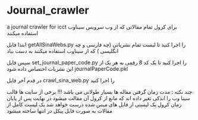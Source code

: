 # Journal_crawler
a journal crawler for icct
برای کرول تمام مقالاتی که از وب سرویس سیناوب استفاده میکنند

ابتدا فایل getAllSinaWebs.py
را اجرا کنید تا لیست تمام نشریاتی
(چه فارسی و چه انگلیسی )
که از سیناوب استفاده میکنند به دست بیاد


سپس فایل 
set_journal_paper_code.py
را اجرا کنید تا یک کد 8 رقمی به هر یک از این نشریات اختصاص داده شود
journalPaperCode.pkl

در قدم آخر فایل 
crawl_sina_web.py
را اجرا کنید

چند نکته :
مدت زمان گرفتن مقاله ها بسیار طولانی می باشد !!!
برخی از سایت ها قالب سینا وب را اندکی تغیر داده اند که مانع از کرول آن مقالت میشود
در نهایت پس از پایان زمان کرول یک لیستی از فایل های میس شده درست خواهد شد
یک لیست کامل از مقالات به صورت فایل پیکل در انتها ساخته میشود
